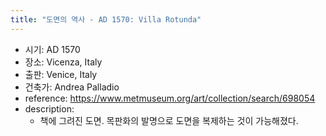 ```yaml
---
title: "도면의 역사 - AD 1570: Villa Rotunda"
---
```


- 시기: AD 1570
- 장소: Vicenza, Italy
- 출판: Venice, Italy
- 건축가: Andrea Palladio
- reference: <https://www.metmuseum.org/art/collection/search/698054>
- description:
    - 책에 그려진 도면. 목판화의 발명으로 도면을 복제하는 것이 가능해졌다.
